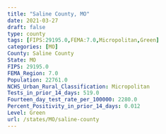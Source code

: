 ```yaml
---
title: "Saline County, MO"
date: 2021-03-27
draft: false
type: county
tags: [FIPS:29195.0,FEMA:7.0,Micropolitan,Green]
categories: [MO]
County: Saline County
State: MO
FIPS: 29195.0
FEMA_Region: 7.0
Population: 22761.0
NCHS_Urban_Rural_Classification: Micropolitan
Tests_in_prior_14_days: 519.0
Fourteen_day_test_rate_per_100000: 2280.0
Percent_Positivity_in_prior_14_days: 0.012
Level: Green
url: /states/MO/saline-county
---
```



